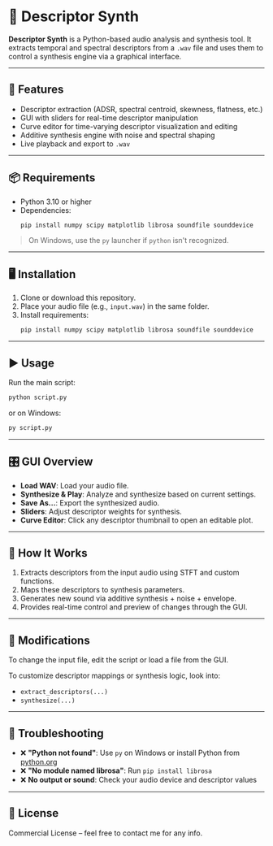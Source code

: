 # 🎵 Descriptor Synth

**Descriptor Synth** is a Python-based audio analysis and synthesis tool. It extracts temporal and spectral descriptors from a `.wav` file and uses them to control a synthesis engine via a graphical interface.

---

## 🚀 Features

- Descriptor extraction (ADSR, spectral centroid, skewness, flatness, etc.)
- GUI with sliders for real-time descriptor manipulation
- Curve editor for time-varying descriptor visualization and editing
- Additive synthesis engine with noise and spectral shaping
- Live playback and export to `.wav`

---

## 📦 Requirements

- Python 3.10 or higher  
- Dependencies:
  ```
  pip install numpy scipy matplotlib librosa soundfile sounddevice
  ```

> On Windows, use the `py` launcher if `python` isn't recognized.

---

## 🖥 Installation

1. Clone or download this repository.
2. Place your audio file (e.g., `input.wav`) in the same folder.
3. Install requirements:
   ```bash
   pip install numpy scipy matplotlib librosa soundfile sounddevice
   ```

---

## ▶️ Usage

Run the main script:

```bash
python script.py
```

or on Windows:

```bash
py script.py
```

---

## 🎛 GUI Overview

- **Load WAV**: Load your audio file.
- **Synthesize & Play**: Analyze and synthesize based on current settings.
- **Save As...**: Export the synthesized audio.
- **Sliders**: Adjust descriptor weights for synthesis.
- **Curve Editor**: Click any descriptor thumbnail to open an editable plot.

---

## 🧠 How It Works

1. Extracts descriptors from the input audio using STFT and custom functions.
2. Maps these descriptors to synthesis parameters.
3. Generates new sound via additive synthesis + noise + envelope.
4. Provides real-time control and preview of changes through the GUI.

---

## 📝 Modifications

To change the input file, edit the script or load a file from the GUI.

To customize descriptor mappings or synthesis logic, look into:
- `extract_descriptors(...)`
- `synthesize(...)`

---

## 🐞 Troubleshooting

- ❌ **"Python not found"**: Use `py` on Windows or install Python from [python.org](https://www.python.org/downloads/)
- ❌ **"No module named librosa"**: Run `pip install librosa`
- ❌ **No output or sound**: Check your audio device and descriptor values

---

## 📃 License

Commercial License – feel free to contact me for any info.